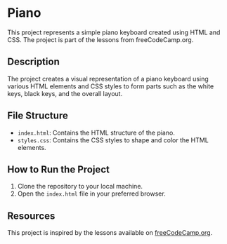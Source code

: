 # Piano

This project represents a simple piano keyboard created using HTML and CSS. The project is part of the lessons from freeCodeCamp.org.

## Description

The project creates a visual representation of a piano keyboard using various HTML elements and CSS styles to form parts such as the white keys, black keys, and the overall layout.

## File Structure

- `index.html`: Contains the HTML structure of the piano.
- `styles.css`: Contains the CSS styles to shape and color the HTML elements.

## How to Run the Project

1. Clone the repository to your local machine.
2. Open the `index.html` file in your preferred browser.

## Resources

This project is inspired by the lessons available on [freeCodeCamp.org](https://www.freecodecamp.org).


